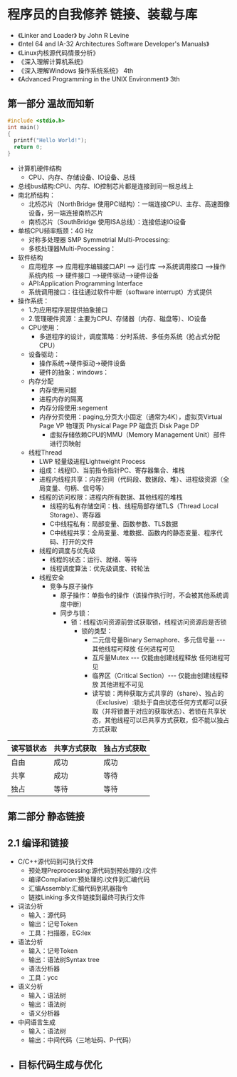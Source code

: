 # 程序员的自我修养 链接、装载与库

- 《Linker and Loader》 by John R Levine
- 《Intel 64 and IA-32 Architectures Software Developer's Manuals》
- 《Linux内核源代码情景分析》
- 《深入理解计算机系统》
- 《深入理解Windows 操作系统系统》 4th
- 《Advanced Programming in the UNIX Environment》 3th

## 第一部分 温故而知新

```C
#include <stdio.h>
int main()
{
  printf("Hello World!");
  return 0;
}
```

- 计算机硬件结构
  - CPU、内存、存储设备、IO设备、总线
- 总线bus结构:CPU、内存、IO控制芯片都是连接到同一根总线上
- 南北桥结构：
  - 北桥芯片（NorthBridge 使用PCI结构）：一端连接CPU、主存、高速图像设备，另一端连接南桥芯片
  - 南桥芯片（SouthBridge 使用ISA总线）：连接低速IO设备
- 单核CPU频率瓶颈：4G Hz
  - 对称多处理器 SMP Symmetrial Multi-Processing:
  - 多核处理器Multi-Processing：
- 软件结构
  - 应用程序 --> 应用程序编辑接口API --> 运行库 -->系统调用接口 -->操作系统内核 --> 硬件接口 -->硬件驱动-->硬件设备
  - API:Application Programming Interface
  - 系统调用接口：往往通过软件中断（software interrupt）方式提供
- 操作系统：
  - 1.为应用程序层提供抽象接口
  - 2.管理硬件资源：主要为CPU、存储器（内存、磁盘等）、IO设备
  - CPU使用：
    - 多道程序的设计，调度策略：分时系统、多任务系统（抢占式分配CPU）
  - 设备驱动：
    - 操作系统->硬件驱动->硬件设备
    - 硬件的抽象：windows：
  - 内存分配
    - 内存使用问题
    - 进程内存的隔离
    - 内存分段使用:segement
    - 内存分页使用：paging,分页大小固定（通常为4K），虚拟页Virtual Page VP 物理页 Physical Page PP 磁盘页 Disk Page DP
      - 虚拟存储依赖CPU的MMU（Memory Management Unit）部件进行页映射
  - 线程Thread
    - LWP 轻量级进程Lightweight Process
    - 组成：线程ID、当前指令指针PC、寄存器集合、堆栈
    - 进程内线程共享：内存空间（代码段、数据段、堆）、进程级资源（全局变量、句柄、信号等）
    - 线程的访问权限：进程内所有数据、其他线程的堆栈
      - 线程的私有存储空间：栈、线程局部存储TLS（Thread Local Storage）、寄存器
      - C中线程私有：局部变量、函数参数、TLS数据
      - C中线程共享：全局变量、堆数据、函数内的静态变量、程序代码、打开的文件
    - 线程的调度与优先级
      - 线程的状态：运行、就绪、等待
      - 线程调度算法：优先级调度、转轮法
    - 线程安全
      - 竞争与原子操作
        - 原子操作：单指令的操作（该操作执行时，不会被其他系统调度中断）
        - 同步与锁：
          - 锁：线程访问资源前尝试获取锁，线程访问资源后是否锁
            - 锁的类型：
              - 二元信号量Binary Semaphore、多元信号量 --- 其他线程可释放 任何进程可见
              - 互斥量Mutex --- 仅能由创建线程释放 任何进程可见
              - 临界区（Critical Section）--- 仅能由创建线程释放 其他进程不可见
              - 读写锁：两种获取方式共享的（share）、独占的（Exclusive）:锁处于自由状态任何方式都可以获取（并将锁置于对应的获取状态）、若锁在共享状态，其他线程可以已共享方式获取，但不能以独占方式获取

| 读写锁状态 | 共享方式获取 | 独占方式获取 |
| ---------- | ------------ | ------------ |
| 自由       | 成功         | 成功         |
| 共享       | 成功         | 等待         |
| 独占       | 等待         | 等待         |

## 第二部分 静态链接

## 2.1 编译和链接

- C/C++源代码到可执行文件
  - 预处理Preprocessing:源代码到预处理的.i文件
  - 编译Compilation:预处理的.i文件到汇编代码
  - 汇编Assembly:汇编代码到机器指令
  - 链接Linking:多文件链接到最终可执行文件
- 词法分析
  - 输入：源代码
  - 输出：记号Token
  - 工具：扫描器，EG:lex
- 语法分析
  - 输入：记号Token
  - 输出：语法树Syntax tree
  - 语法分析器
  - 工具：ycc
- 语义分析
  - 输入：语法树
  - 输出：语法树
  - 语义分析器
- 中间语言生成
  - 输入：语法树
  - 输出：中间代码（三地址码、P-代码）
- 目标代码生成与优化
  - 